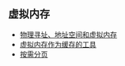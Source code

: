 ## 虚拟内存

- [物理寻址、地址空间和虚拟内存](./note/physical-address.md)
- [虚拟内存作为缓存的工具](./note/virtual-memory-in-caching.md)
- [按需分页](./note/demand-paging.md)